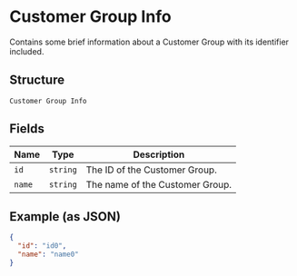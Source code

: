 
# Customer Group Info

Contains some brief information about a Customer Group with its identifier included.

## Structure

`Customer Group Info`

## Fields

| Name | Type | Description |
|  --- | --- | --- |
| `id` | `string` | The ID of the Customer Group. |
| `name` | `string` | The name of the Customer Group. |

## Example (as JSON)

```json
{
  "id": "id0",
  "name": "name0"
}
```


